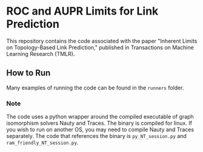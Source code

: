 # ROC and AUPR Limits for Link Prediction

This repository contains the code associated with the paper
"Inherent Limits on Topology-Based Link Prediction," published in Transactions on Machine Learning Research (TMLR).

## How to Run

Many examples of running the code can be found in the `runners` folder.

### Note

The code uses a python wrapper around the compiled executable of graph isomorphism solvers Nauty and Traces. The binary is compiled for linux. If you wish to run on another OS, you may need to compile Nauty and Traces separately. The code that references the binary is `py_NT_session.py` and `ram_friendly_NT_session.py`.
